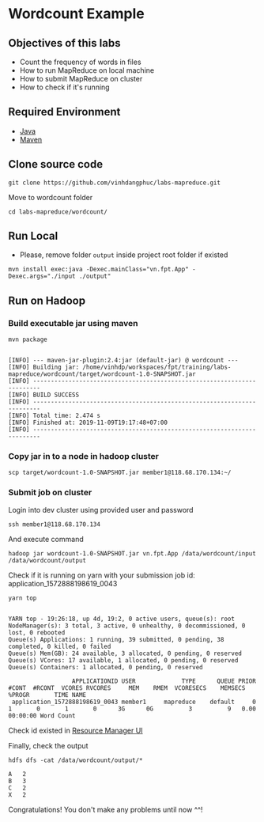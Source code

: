 # Wordcount Example

## Objectives of this labs
- Count the frequency of words in files
- How to run MapReduce on local machine
- How to submit MapReduce on cluster
- How to check if it's running

## Required Environment
- [Java](https://github.com/vinhdangphuc/hands-on/blob/master/hands-on/java.md)
- [Maven](https://github.com/vinhdangphuc/hands-on/blob/master/hands-on/maven.md)

## Clone source code

```
git clone https://github.com/vinhdangphuc/labs-mapreduce.git
```

Move to wordcount folder

```
cd labs-mapreduce/wordcount/
```

## Run Local

- Please, remove folder `output` inside project root folder if existed

```
mvn install exec:java -Dexec.mainClass="vn.fpt.App" -Dexec.args="./input ./output"
```

## Run on Hadoop

### Build executable jar using maven

```
mvn package


[INFO] --- maven-jar-plugin:2.4:jar (default-jar) @ wordcount ---
[INFO] Building jar: /home/vinhdp/workspaces/fpt/training/labs-mapreduce/wordcount/target/wordcount-1.0-SNAPSHOT.jar
[INFO] ------------------------------------------------------------------------
[INFO] BUILD SUCCESS
[INFO] ------------------------------------------------------------------------
[INFO] Total time: 2.474 s
[INFO] Finished at: 2019-11-09T19:17:48+07:00
[INFO] ------------------------------------------------------------------------
```

### Copy jar in to a node in hadoop cluster

```
scp target/wordcount-1.0-SNAPSHOT.jar member1@118.68.170.134:~/
```

### Submit job on cluster

Login into dev cluster using provided user and password

```
ssh member1@118.68.170.134
```

And execute command

```
hadoop jar wordcount-1.0-SNAPSHOT.jar vn.fpt.App /data/wordcount/input /data/wordcount/output
```

Check if it is running on yarn with your submission job id: application_1572888198619_0043

```
yarn top


YARN top - 19:26:18, up 4d, 19:2, 0 active users, queue(s): root
NodeManager(s): 3 total, 3 active, 0 unhealthy, 0 decommissioned, 0 lost, 0 rebooted
Queue(s) Applications: 1 running, 39 submitted, 0 pending, 38 completed, 0 killed, 0 failed
Queue(s) Mem(GB): 24 available, 3 allocated, 0 pending, 0 reserved
Queue(s) VCores: 17 available, 1 allocated, 0 pending, 0 reserved
Queue(s) Containers: 1 allocated, 0 pending, 0 reserved

                  APPLICATIONID USER             TYPE      QUEUE PRIOR   #CONT  #RCONT  VCORES RVCORES     MEM    RMEM  VCORESECS    MEMSECS %PROGR       TIME NAME                                        
 application_1572888198619_0043 member1     mapreduce    default     0       1       0       1       0      3G      0G          3          9   0.00   00:00:00 Word Count

```

Check id existed in [Resource Manager UI](http://118.68.170.134:8088/cluster)

Finally, check the output

```
hdfs dfs -cat /data/wordcount/output/*

A	2
B	3
C	2
X	2
```

Congratulations! You don't make any problems until now ^^!

